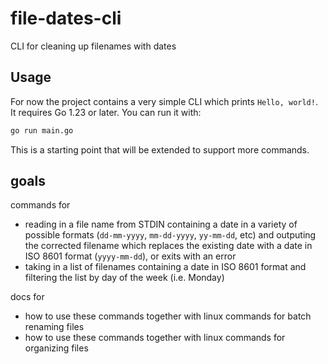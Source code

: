 # file-dates-cli
CLI for cleaning up filenames with dates

## Usage

For now the project contains a very simple CLI which prints `Hello, world!`.
It requires Go 1.23 or later. You can run it with:

```bash
go run main.go
```

This is a starting point that will be extended to support more commands.

## goals

commands for
- reading in a file name from STDIN containing a date in a variety of possible formats (`dd-mm-yyyy`, `mm-dd-yyyy`, `yy-mm-dd`, etc) and outputing the corrected filename which replaces the existing date with a date in ISO 8601 format (`yyyy-mm-dd`), or exits with an error
- taking in a list of filenames containing a date in ISO 8601 format and filtering the list by day of the week (i.e. Monday)

docs for
- how to use these commands together with linux commands for batch renaming files
- how to use these commands together with linux commands for organizing files
